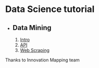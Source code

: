 # Data Science tutorial
* ## Data Mining
  1. [Intro](https://colab.research.google.com/github/danielinux7/StemLab/blob/master/1-Intro/intro.ipynb)
  2. [API](https://colab.research.google.com/github/danielinux7/StemLab/blob/master/2-API/api.ipynb)
  3. [Web Scraping](https://colab.research.google.com/github/danielinux7/StemLab/blob/master/3-Web-Scraping/web-scraping.ipynb)

Thanks to Innovation Mapping team
